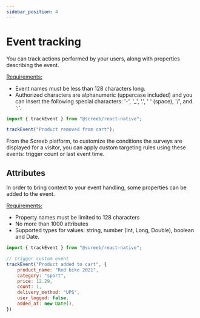 ```yaml
---
sidebar_position: 4
---
```


# Event tracking

You can track actions performed by your users, along with properties describing the event.

<u>Requirements:</u>

* Event names must be less than 128 characters long.
* Authorized characters are alphanumeric (uppercase included) and you can insert the following special characters: '-', '_', '.', ' ' (space), '/', and ':'.

```js
import { trackEvent } from "@screeb/react-native";

trackEvent("Product removed from cart");
```

From the Screeb platform, to customize the conditions the surveys are displayed for a visitor, you can apply custom targeting rules using these events: trigger count or last event time.

## Attributes

In order to bring context to your event handling, some properties can be added to the event.

<u>Requirements:</u>

* Property names must be limited to 128 characters
* No more than 1000 attributes
* Supported types for values: string, number (Int, Long, Double), boolean and Date.

```js
import { trackEvent } from "@screeb/react-native";

// trigger custom event
trackEvent("Product added to cart", {
    product_name: "Red bike 2021",
    category: "sport",
    price: 12.29,
    count: 1,
    delivery_method: "UPS",
    user_logged: false,
    added_at: new Date(),
})
```
